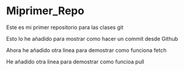 # Miprimer_Repo
Este es mi primer repositorio para las clases git

Esto lo he añadido para mostrar como hacer un commit desde Github

Ahora he añadido otra linea para demostrar como funciona fetch

He añadido otra linea para demostrar como funcioa pull
